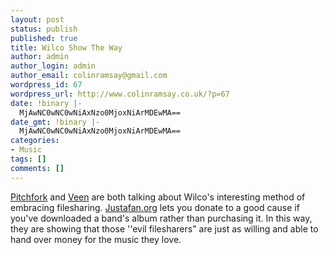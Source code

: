 ```yaml
---
layout: post
status: publish
published: true
title: Wilco Show The Way
author: admin
author_login: admin
author_email: colinramsay@gmail.com
wordpress_id: 67
wordpress_url: http://www.colinramsay.co.uk/?p=67
date: !binary |-
  MjAwNC0wNC0wNiAxNzo0MjoxNiArMDEwMA==
date_gmt: !binary |-
  MjAwNC0wNC0wNiAxNzo0MjoxNiArMDEwMA==
categories:
- Music
tags: []
comments: []
---
```

<p><a href="http://pitchforkmedia.com/news/04-04/05.shtml#story3" title="Pitchfork Media">Pitchfork</a> and <a href="http://pitchforkmedia.com/news/04-04/05.shtml#story3" title="Jeffrey Veen">Veen</a> are both talking about Wilco's interesting method of embracing filesharing. <a href="http://www.justafan.org/" title="Just A Fan">Justafan.org</a> lets you donate to a good cause if you've downloaded a band's album rather than purchasing it. In this way, they are showing that those ''evil filesharers" are just as willing and able to hand over money for the music they love.</p>
